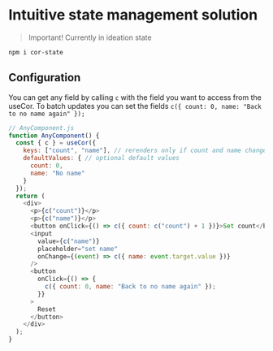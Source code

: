 # Intuitive state management solution

> Important! Currently in ideation state

```bash
npm i cor-state
```


## Configuration

You can get any field by calling `c` with the field you want to access from the useCor.
To batch updates you can set the fields `c({ count: 0, name: "Back to no name again" });`

```js
// AnyComponent.js
function AnyComponent() {
  const { c } = useCor({
    keys: ["count", "name"], // rerenders only if count and name changes
    defaultValues: { // optional default values
      count: 0,
      name: "No name"
    }
  });
  return (
    <div>
      <p>{c("count")}</p>
      <p>{c("name")}</p>
      <button onClick={() => c({ count: c("count") + 1 })}>Set count</button>
      <input
        value={c("name")}
        placeholder="set name"
        onChange={(event) => c({ name: event.target.value })}
      />
      <button
        onClick={() => {
          c({ count: 0, name: "Back to no name again" });
        }}
      >
        Reset
      </button>
    </div>
  );
}
  
 
```


